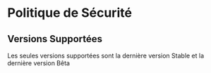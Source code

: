 # Politique de Sécurité

## Versions Supportées

Les seules versions supportées sont la dernière version Stable et la dernière version Bêta
